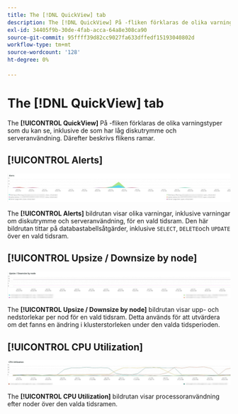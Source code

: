 ```yaml
---
title: The [!DNL QuickView] tab
description: The [!DNL QuickView] På -fliken förklaras de olika varningstyper som du kan se, inklusive de som har låg diskutrymme och serveranvändning.
exl-id: 34405f9b-30de-4fab-acca-64a8e308ca90
source-git-commit: 95ffff39d82cc9027fa633dffedf15193040802d
workflow-type: tm+mt
source-wordcount: '128'
ht-degree: 0%

---
```


# The [!DNL QuickView] tab

The **[!UICONTROL QuickView]** På -fliken förklaras de olika varningstyper som du kan se, inklusive de som har låg diskutrymme och serveranvändning. Därefter beskrivs flikens ramar.

## [!UICONTROL Alerts]

![Varningar](../../assets/tools/observation-for-adobe-commerce/quickview_alerts.jpg)

The **[!UICONTROL Alerts]** bildrutan visar olika varningar, inklusive varningar om diskutrymme och serveranvändning, för en vald tidsram. Den här bildrutan tittar på databastabellsåtgärder, inklusive `SELECT`, `DELETE`och `UPDATE` över en vald tidsram.

## [!UICONTROL Upsize / Downsize by node]

![Storlek/nedstorlek efter nod](../../assets/tools/observation-for-adobe-commerce/quickview_upsize_by_node.jpg)

The **[!UICONTROL Upsize / Downsize by node]** bildrutan visar upp- och nedstorlekar per nod för en vald tidsram. Detta används för att utvärdera om det fanns en ändring i klusterstorleken under den valda tidsperioden.

## [!UICONTROL CPU Utilization]

![CPU-användning](../../assets/tools/observation-for-adobe-commerce/quickview_cpu.jpg)

The **[!UICONTROL CPU Utilization]** bildrutan visar processoranvändning efter noder över den valda tidsramen.
